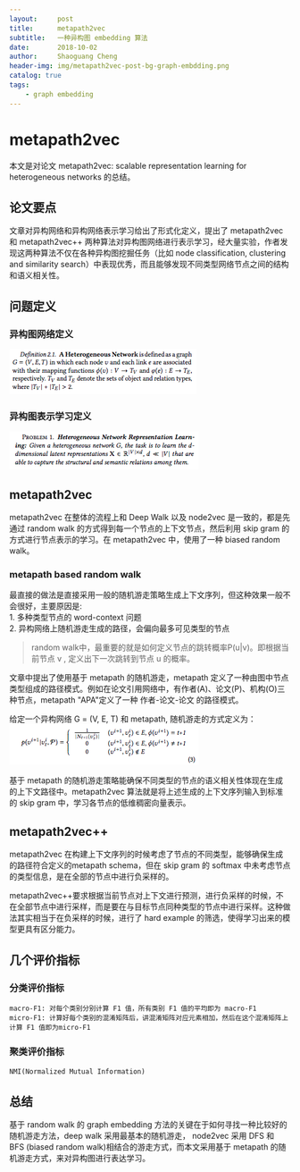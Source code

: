 ```yaml
---
layout:     post
title:     	metapath2vec
subtitle:   一种异构图 embedding 算法
date:       2018-10-02
author:     Shaoguang Cheng
header-img: img/metapath2vec-post-bg-graph-embdding.png
catalog: true
tags:
    - graph embedding
---
```



# metapath2vec


本文是对论文 metapath2vec: scalable representation learning for heterogeneous networks 的总结。

## 论文要点
文章对异构网络和异构网络表示学习给出了形式化定义，提出了 metapath2vec 和 metapath2vec++ 两种算法对异构图网络进行表示学习，经大量实验，作者发现这两种算法不仅在各种异构图挖掘任务（比如 node classification, clustering and similarity search）中表现优秀，而且能够发现不同类型网络节点之间的结构和语义相关性。

## 问题定义

### 异构图网络定义
![异构图定义](img/metapath2vec-h-graph-def.png)

### 异构图表示学习定义
![异构图学习定义](img/metapath2vec-h-graph-rep-learning-def.png)

## metapath2vec
metapath2vec 在整体的流程上和 Deep Walk 以及 node2vec 是一致的，都是先通过 random walk 的方式得到每一个节点的上下文节点，然后利用 skip gram 的方式进行节点表示的学习。在 metapath2vec 中，使用了一种 biased random walk。

### metapath based random walk
最直接的做法是直接采用一般的随机游走策略生成上下文序列，但这种效果一般不会很好，主要原因是:  
	1. 多种类型节点的 word-context 问题  
	2. 异构网络上随机游走生成的路径，会偏向最多可见类型的节点

> random walk中，最重要的就是如何定义节点的跳转概率P(u|v)。即根据当前节点 v , 定义出下一次跳转到节点 u 的概率。

文章中提出了使用基于 metapath 的随机游走，metapath 定义了一种由图中节点类型组成的路径模式。例如在论文引用网络中，有作者(A)、论文(P)、机构(O)三种节点，metapath "APA"定义了一种 作者-论文-论文 的路径模式。

给定一个异构网络 G = (V, E, T) 和 metapath, 随机游走的方式定义为：
![metapath-based-random-walk](img/metapath2vec-metapath-based-rw.png)

基于 metapath 的随机游走策略能确保不同类型的节点的语义相关性体现在生成的上下文路径中。metapath2vec 算法就是将上述生成的上下文序列输入到标准的 skip gram 中，学习各节点的低维稠密向量表示。

## metapath2vec++
metapath2vec 在构建上下文序列的时候考虑了节点的不同类型，能够确保生成的路径符合定义的metapath schema，但在 skip gram 的 softmax 中未考虑节点的类型信息，是在全部的节点中进行负采样的。

metapath2vec++要求根据当前节点对上下文进行预测，进行负采样的时候，不在全部节点中进行采样，而是要在与目标节点同种类型的节点中进行采样。这种做法其实相当于在负采样的时候，进行了 hard example 的筛选，使得学习出来的模型更具有区分能力。

## 几个评价指标
### 分类评价指标
	macro-F1: 对每个类别分别计算 F1 值，所有类别 F1 值的平均即为 macro-F1
	micro-F1: 计算好每个类别的混淆矩阵后，讲混淆矩阵对应元素相加，然后在这个混淆矩阵上计算 F1 值即为micro-F1
	
### 聚类评价指标
	NMI(Normalized Mutual Information) 

## 总结
基于 random walk 的 graph embedding 方法的关键在于如何寻找一种比较好的随机游走方法，deep walk 采用最基本的随机游走， node2vec 采用 DFS 和 BFS (biased random walk)相结合的游走方式，而本文采用基于 metapath 的随机游走方式，来对异构图进行表达学习。




	
	
